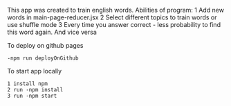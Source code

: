 This app was created to train english words.
Abilities of program:
1 Add new words in main-page-reducer.jsx
2 Select different topics to train words or use shuffle mode
3 Every time you answer correct - less probability to find this word again. And vice versa

To deploy on github pages

    -npm run deployOnGithub

To start app locally

    1 install npm
    2 run -npm install
    3 run -npm start
